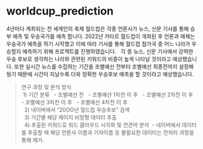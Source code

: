 # worldcup_prediction

4년마다 계최되는 전 세계인의 축제 월드컵은 각종 언론사가 뉴스, 신문 기사를 통해 승부 예측 및 우승국가를 예측 합니다. 
2022년 카타르 월드컵이 개최된 후 언론과 매체는 우승국가 예측을 하기 시작했고 이에 따라 기사를 통해 월드컵 참가국 중 어느 나라가 우승할지 예측하기 위해 프로젝트를 진행하였습니다.
 
각 종 뉴스, 신문 기사에서 강력한 우승 후보로 생각하는 나라와 관련된 키워드의 비중이 높게 나타날 것이라고 예상했습니다. 
또한 실시간 뉴스를 수집하는 기간을 조별예선 전부터 조별예선 최종전까지 설정해뒀기 때문에 시간이 지날수록 더욱 정확한 우승후보 예측을 할 것이라고 예상했습니다.
 
> 연구 과정 및 분석 방식
 
><br> 1) 기간 분류
  - 조별예선 전
  - 조별예선 1차전 이 후
  - 조별예선 2차전 이 후
  - 조별예선 3차전 이 후
  - 조별예선 4차전 이 후
  
><br>  2) 네이버에서 “20OO년 월드컵 우승후보” 검색
 
><br>  3) 기간별 해당 페이지 비정형 데이터 추출
 
><br>  4) 추출된 키워드로 워드 클라우드 시각화 및 연관어 분석
 - 네이버에서 데이터를 추출할 때 해당 언론사 이름과 기자이름 등 불필요한 데이터는 전처리 과정을 통해 제거.
